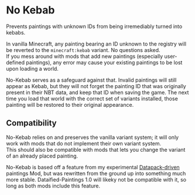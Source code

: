 # No Kebab

Prevents paintings with unknown IDs from being irremediably turned into kebabs.

In vanilla Minecraft, any painting bearing an ID unknown to the registry will be reverted to the `minecraft:kebab` variant. No questions asked.  
If you mess around with mods that add new paintings (especially user-defined paintings), any error may cause your existing paintings to be lost upon loading a world.

No-Kebab serves as a safeguard against that. Invalid paintings will still appear as Kebab, but they will not forget the painting ID that was originally present in their NBT data, and keep that ID when saving the game. The next time you load that world with the correct set of variants installed, those painting will be restored to their original appearance.

## Compatibility

No-Kebab relies on and preserves the vanilla variant system; it will only work with mods that do not implement their own variant system.  
This should also be compatible with mods that lets you change the variant of an already placed painting.

No-Kebab is based off a feature from my experimental [Datapack-driven](https://modrinth.com/mod/dataified-paintings) paintings Mod, but was rewritten from the ground up into something much more stable. 
Dataified-Paintings 1.0 will likeky not be compatible with it, so long as both mods include this feature.
